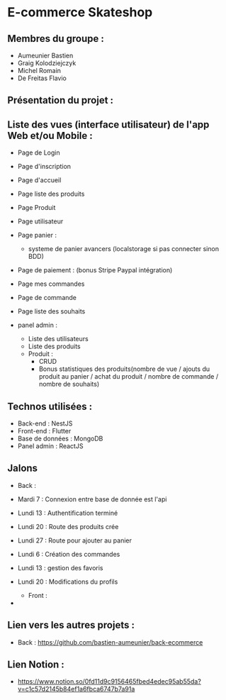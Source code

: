 # E-commerce Skateshop

## Membres du groupe :

- Aumeunier Bastien
- Graig Kolodziejczyk
- Michel Romain
- De Freitas Flavio

## Présentation du projet :

## Liste des vues (interface utilisateur) de l'app Web et/ou Mobile :

- Page de Login
- Page d'inscription
- Page d'accueil
- Page liste des produits
- Page Produit
- Page utilisateur
- Page panier :
  - systeme de panier avancers (localstorage si pas connecter sinon BDD)
- Page de paiement : (bonus Stripe Paypal intégration)
- Page mes commandes
- Page de commande
- Page liste des souhaits

- panel admin :
  - Liste des utilisateurs
  - Liste des produits
  - Produit :
    - CRUD
    - Bonus statistiques des produits(nombre de vue / ajouts du produit au panier / achat du produit / nombre de commande / nombre de souhaits)

## Technos utilisées :

- Back-end : NestJS
- Front-end : Flutter
- Base de données : MongoDB
- Panel admin : ReactJS

## Jalons
  - Back :
- Mardi 7 : Connexion entre base de donnée est l'api
- Lundi 13 : Authentification terminé
- Lundi 20 : Route des produits crée
- Lundi 27 : Route pour ajouter au panier
- Lundi 6 : Création des commandes
- Lundi 13 : gestion des favoris
- Lundi 20 : Modifications du profils

  - Front :
-  

## Lien vers les autres projets : 
- Back : https://github.com/bastien-aumeunier/back-ecommerce

## Lien Notion :

- https://www.notion.so/0fd11d9c9156465fbed4edec95ab55da?v=c1c57d2145b84ef1a6fbca6747b7a91a
